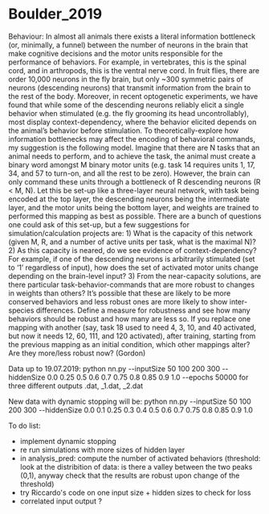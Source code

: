 # Boulder_2019

Behaviour: In almost all animals there exists a literal information bottleneck (or, minimally, a funnel) between the number of neurons in the brain that make cognitive decisions and the motor units responsible for the performance of behaviors.  For example, in vertebrates, this is the spinal cord, and in arthropods, this is the ventral nerve cord.  In fruit flies, there are order 10,000 neurons in the fly brain, but only ~300 symmetric pairs of neurons (descending neurons) that transmit information from the brain to the rest of the body.  Moreover, in recent optogenetic experiments, we have found that while some of the descending neurons reliably elicit a single behavior when stimulated (e.g. the fly grooming its head uncontrollably), most display context-dependency, where the behavior elicited depends on the animal’s behavior before stimulation. To theoretically-explore how information bottlenecks may affect the encoding of behavioral commands, my suggestion is the following model.  Imagine that there are N tasks that an animal needs to perform, and to achieve the task, the animal must create a binary word amongst M binary motor units (e.g. task 14 requires units 1, 17, 34, and 57 to turn-on, and all the rest to be zero).  However, the brain can only command these units through a bottleneck of R descending neurons (R < M, N).  Let this be set-up like a three-layer neural network, with task being encoded at the top layer, the descending neurons being the intermediate layer, and the motor units being the bottom layer, and weights are trained to performed this mapping as best as possible. There are a bunch of questions one could ask of this set-up, but a few suggestions for simulation/calculation projects are: 1) What is the capacity of this network (given M, R, and a number of active units per task, what is the maximal N)? 2) As this capacity is neared, do we see evidence of context-dependency?  For example, if one of the descending neurons is arbitrarily stimulated (set to ‘1’ regardless of input), how does the set of activated motor units change depending on the brain-level input?  3) From the near-capacity solutions, are there particular task-behavior-commands that are more robust to changes in weights than others?  It’s possible that these are likely to be more conserved behaviors and less robust ones are more likely to show inter-species differences. Define a measure for robustness and see how many behaviors should be robust and how many are less so.  If you replace one mapping with another (say, task 18 used to need 4, 3, 10, and 40 activated, but now it needs 12, 60, 111, and 120 activated), after training, starting from the previous mapping as an initial condition, which other mappings alter?  Are they more/less robust now? (Gordon)

Data up to 19.07.2019:
python nn.py --inputSize 50 100 200 300 --hiddenSize 0.0 0.25 0.5 0.6 0.7 0.75 0.8 0.85 0.9 1.0 --epochs 50000
for three different outputs .dat, _1.dat, _2.dat

New data with dynamic stopping will be:
python nn.py --inputSize 50 100 200 300 --hiddenSize 0.0 0.1 0.25 0.3 0.4 0.5 0.6 0.7 0.75 0.8 0.85 0.9 1.0

To do list:
- implement dynamic stopping
- re run simulations with more sizes of hidden layer
- in analysis_pred: compute the number of activated behaviors (threshold: look at the distribition of data: is there a valley between the two peaks (0,1), anyway check that the results are robust upon change of the threshold)
- try Riccardo's code on one input size + hidden sizes to check for loss
- correlated input output ?

